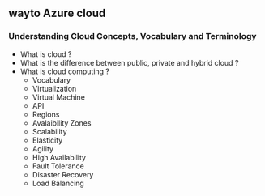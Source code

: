 wayto Azure cloud
-----------------

### Understanding Cloud Concepts, Vocabulary and Terminology
* What is cloud ?
* What is the difference between public, private and hybrid cloud ?
* What is cloud computing ?
    * Vocabulary
    * Virtualization
    * Virtual Machine
    * API
    * Regions
    * Avalaibility Zones
    * Scalability
    * Elasticity
    * Agility
    * High Availability
    * Fault Tolerance
    * Disaster Recovery
    * Load Balancing

